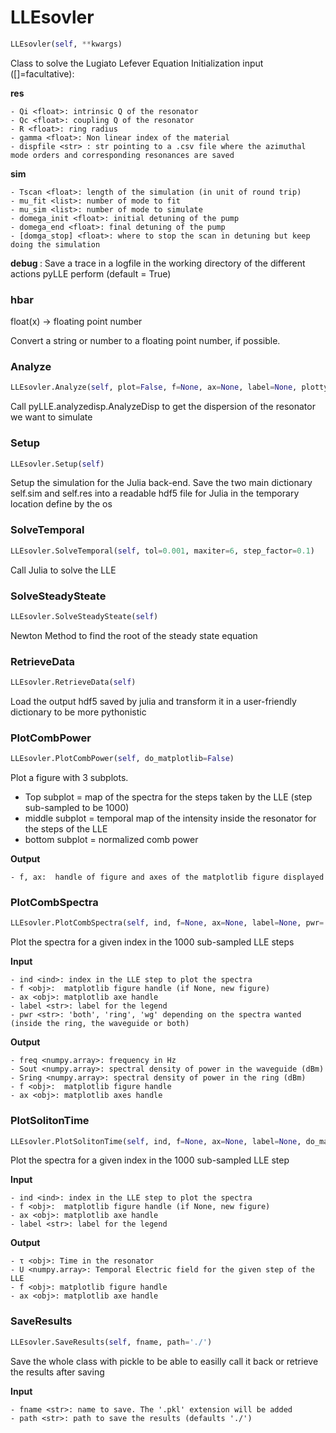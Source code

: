 # LLEsovler
```python
LLEsovler(self, **kwargs)
```

Class to solve the Lugiato Lefever Equation
Initialization input ([]=facultative):

**res <dict>**

    - Qi <float>: intrinsic Q of the resonator
    - Qc <float>: coupling Q of the resonator
    - R <float>: ring radius
    - gamma <float>: Non linear index of the material
    - dispfile <str> : str pointing to a .csv file where the azimuthal mode orders and corresponding resonances are saved

**sim <dict>**

    - Tscan <float>: length of the simulation (in unit of round trip)
    - mu_fit <list>: number of mode to fit
    - mu_sim <list>: number of mode to simulate
    - domega_init <float>: initial detuning of the pump
    - domega_end <float>: final detuning of the pump
    - [domga_stop] <float>: where to stop the scan in detuning but keep doing the simulation

**debug <bool>**: Save a trace in a logfile in the working directory of the different actions pyLLE perform (default = True)

### hbar
float(x) -> floating point number

Convert a string or number to a floating point number, if possible.
### Analyze
```python
LLEsovler.Analyze(self, plot=False, f=None, ax=None, label=None, plottype='all', zero_lines=True, mu_sim=None)
```

Call pyLLE.analyzedisp.AnalyzeDisp to get the dispersion of the resonator we want to simulate

### Setup
```python
LLEsovler.Setup(self)
```

Setup the simulation for the Julia back-end.
Save the two main dictionary self.sim and self.res into a readable hdf5 file for Julia in the temporary location define by the os

### SolveTemporal
```python
LLEsovler.SolveTemporal(self, tol=0.001, maxiter=6, step_factor=0.1)
```

Call Julia to solve the LLE

### SolveSteadySteate
```python
LLEsovler.SolveSteadySteate(self)
```

Newton Method to find the root of the steady state equation

### RetrieveData
```python
LLEsovler.RetrieveData(self)
```

Load the output hdf5 saved by julia and transform it in a user-friendly dictionary to be more pythonistic

### PlotCombPower
```python
LLEsovler.PlotCombPower(self, do_matplotlib=False)
```

Plot a figure with 3 subplots.

- Top subplot = map of the spectra for the steps taken by the LLE (step sub-sampled to be 1000)
- middle subplot = temporal map of the intensity inside the resonator for the steps of the LLE
- bottom subplot = normalized comb power

**Output**

    - f, ax:  handle of figure and axes of the matplotlib figure displayed

### PlotCombSpectra
```python
LLEsovler.PlotCombSpectra(self, ind, f=None, ax=None, label=None, pwr='both', do_matplotlib=False, plot=True)
```

Plot the spectra for a given index in the 1000 sub-sampled LLE steps

**Input**

    - ind <ind>: index in the LLE step to plot the spectra
    - f <obj>:  matplotlib figure handle (if None, new figure)
    - ax <obj>: matplotlib axe handle
    - label <str>: label for the legend
    - pwr <str>: 'both', 'ring', 'wg' depending on the spectra wanted (inside the ring, the waveguide or both)

**Output**

    - freq <numpy.array>: frequency in Hz
    - Sout <numpy.array>: spectral density of power in the waveguide (dBm)
    - Sring <numpy.array>: spectral density of power in the ring (dBm)
    - f <obj>:  matplotlib figure handle
    - ax <obj>: matplotlib axes handle

### PlotSolitonTime
```python
LLEsovler.PlotSolitonTime(self, ind, f=None, ax=None, label=None, do_matplotlib=False)
```

Plot the spectra for a given index in the 1000 sub-sampled LLE step

**Input**

    - ind <ind>: index in the LLE step to plot the spectra
    - f <obj>:  matplotlib figure handle (if None, new figure)
    - ax <obj>: matplotlib axe handle
    - label <str>: label for the legend

**Output**

    - τ <obj>: Time in the resonator
    - U <numpy.array>: Temporal Electric field for the given step of the LLE
    - f <obj>: matplotlib figure handle
    - ax <obj>: matplotlib axe handle

### SaveResults
```python
LLEsovler.SaveResults(self, fname, path='./')
```

Save the whole class with pickle to be able to easilly call it back or retrieve the results after saving

**Input**

    - fname <str>: name to save. The '.pkl' extension will be added
    - path <str>: path to save the results (defaults './')

